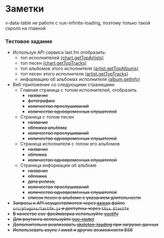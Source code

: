 # Заметки 
v-data-table не работе с vue-infinite-loading, поэтому только такой скролл на главной
### Тестовое задание 
- Используя API сервиса last.fm отобразить:
    - топ исполнителей [(chart.getTopArtists)](https://www.last.fm/api/show/chart.getTopArtists)
    - топ песен [(chart.getTopTracks)](https://www.last.fm/api/show/chart.getTopTracks)
    - топ альбомов этого исполнителя [(artist.getTopAlbums)](https://www.last.fm/api/show/artist.getTopAlbums)
    - топ песен этого исполнителя [(artist.getTopTracks)](https://www.last.fm/api/show/artist.getTopTracks)  
    - информацию об альбомах исполнителя [(album.getInfo)](https://www.last.fm/api/show/album.getInfo)
- Веб-приложение со следующими страницами:
    - Главная страница с топом исполнителей, отобразить
        - ~~название~~
        - ~~фотографию~~
        - ~~количество прослушиваний~~
        - ~~количество одновременных слушателей~~     
    - Страница с топом песен
        - ~~название~~
        - ~~обложка альбома~~
        - ~~количество прослушиваний~~
        - ~~количество одновременных слушателей~~        
    - Страница исполнителя с топом его альбомов     
        - ~~название~~
        - ~~обложка~~
        - ~~количество одновременных слушателей~~
    - Страница информации об альбоме
        - ~~название~~
        - ~~обложка~~
        - ~~дата релиза,~~ 
        - ~~количество прослушиваний~~
        - ~~количество одновременных слушателей~~
        - ~~список песен в альбоме с указанием длительности~~
- ~~Запросы к API осуществляются через [axios](https://github.com/axios/axios)в файле ``src/plugins/lastfm.js`` и доступны через ``this.$lastfm``~~
- ~~В качестве css-фреймворка используйте [vuetify](https://vuetifyjs.com/ru/)~~
- ~~Для роутинга используйте [vue-router](https://router.vuejs.org/ru/)~~            
- ~~Дополнительно реализовать [skeleton-loading](https://vuetifyjs.com/ru/components/skeleton-loaders/) при загрузке данных~~
- ~~Использовать async / await и другие возможности ES6~~
